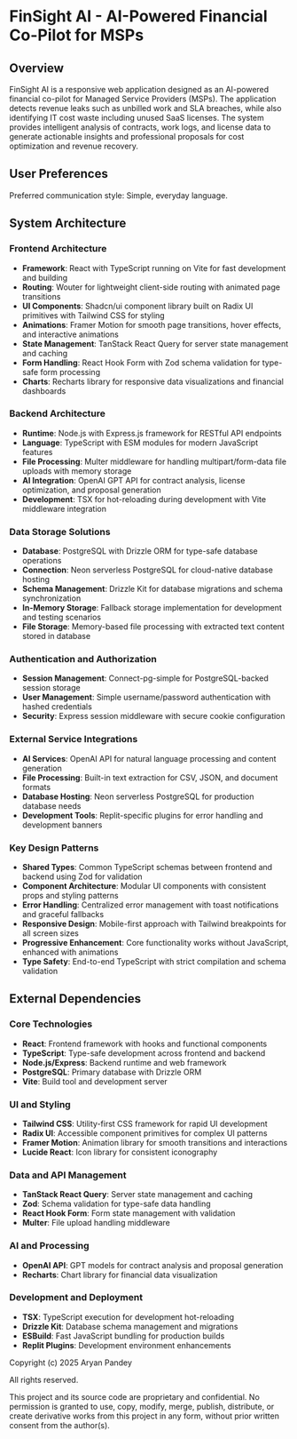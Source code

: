 # FinSight AI - AI-Powered Financial Co-Pilot for MSPs

## Overview

FinSight AI is a responsive web application designed as an AI-powered financial co-pilot for Managed Service Providers (MSPs). The application detects revenue leaks such as unbilled work and SLA breaches, while also identifying IT cost waste including unused SaaS licenses. The system provides intelligent analysis of contracts, work logs, and license data to generate actionable insights and professional proposals for cost optimization and revenue recovery.

## User Preferences

Preferred communication style: Simple, everyday language.

## System Architecture

### Frontend Architecture
- **Framework**: React with TypeScript running on Vite for fast development and building
- **Routing**: Wouter for lightweight client-side routing with animated page transitions
- **UI Components**: Shadcn/ui component library built on Radix UI primitives with Tailwind CSS for styling
- **Animations**: Framer Motion for smooth page transitions, hover effects, and interactive animations
- **State Management**: TanStack React Query for server state management and caching
- **Form Handling**: React Hook Form with Zod schema validation for type-safe form processing
- **Charts**: Recharts library for responsive data visualizations and financial dashboards

### Backend Architecture
- **Runtime**: Node.js with Express.js framework for RESTful API endpoints
- **Language**: TypeScript with ESM modules for modern JavaScript features
- **File Processing**: Multer middleware for handling multipart/form-data file uploads with memory storage
- **AI Integration**: OpenAI GPT API for contract analysis, license optimization, and proposal generation
- **Development**: TSX for hot-reloading during development with Vite middleware integration

### Data Storage Solutions
- **Database**: PostgreSQL with Drizzle ORM for type-safe database operations
- **Connection**: Neon serverless PostgreSQL for cloud-native database hosting
- **Schema Management**: Drizzle Kit for database migrations and schema synchronization
- **In-Memory Storage**: Fallback storage implementation for development and testing scenarios
- **File Storage**: Memory-based file processing with extracted text content stored in database

### Authentication and Authorization
- **Session Management**: Connect-pg-simple for PostgreSQL-backed session storage
- **User Management**: Simple username/password authentication with hashed credentials
- **Security**: Express session middleware with secure cookie configuration

### External Service Integrations
- **AI Services**: OpenAI API for natural language processing and content generation
- **File Processing**: Built-in text extraction for CSV, JSON, and document formats
- **Database Hosting**: Neon serverless PostgreSQL for production database needs
- **Development Tools**: Replit-specific plugins for error handling and development banners

### Key Design Patterns
- **Shared Types**: Common TypeScript schemas between frontend and backend using Zod for validation
- **Component Architecture**: Modular UI components with consistent props and styling patterns
- **Error Handling**: Centralized error management with toast notifications and graceful fallbacks
- **Responsive Design**: Mobile-first approach with Tailwind breakpoints for all screen sizes
- **Progressive Enhancement**: Core functionality works without JavaScript, enhanced with animations
- **Type Safety**: End-to-end TypeScript with strict compilation and schema validation

## External Dependencies

### Core Technologies
- **React**: Frontend framework with hooks and functional components
- **TypeScript**: Type-safe development across frontend and backend
- **Node.js/Express**: Backend runtime and web framework
- **PostgreSQL**: Primary database with Drizzle ORM
- **Vite**: Build tool and development server

### UI and Styling
- **Tailwind CSS**: Utility-first CSS framework for rapid UI development
- **Radix UI**: Accessible component primitives for complex UI patterns
- **Framer Motion**: Animation library for smooth transitions and interactions
- **Lucide React**: Icon library for consistent iconography

### Data and API Management
- **TanStack React Query**: Server state management and caching
- **Zod**: Schema validation for type-safe data handling
- **React Hook Form**: Form state management with validation
- **Multer**: File upload handling middleware

### AI and Processing
- **OpenAI API**: GPT models for contract analysis and proposal generation
- **Recharts**: Chart library for financial data visualization

### Development and Deployment
- **TSX**: TypeScript execution for development hot-reloading
- **Drizzle Kit**: Database schema management and migrations
- **ESBuild**: Fast JavaScript bundling for production builds
- **Replit Plugins**: Development environment enhancements

Copyright (c) 2025 Aryan Pandey 
 
 All rights reserved. 
 
 This project and its source code are proprietary and confidential. 
 No permission is granted to use, copy, modify, merge, publish, distribute, 
 or create derivative works from this project in any form, without prior 
 written consent from the author(s).